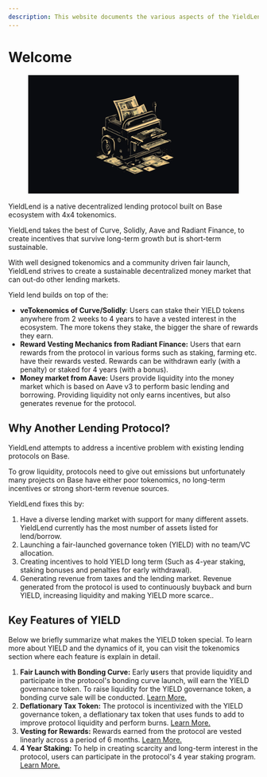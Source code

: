 ```yaml
---
description: This website documents the various aspects of the YieldLend protocol.
---
```


# Welcome

<figure><img src=".gitbook/assets/image (1).png" alt=""><figcaption></figcaption></figure>

YieldLend is a native decentralized lending protocol built on Base ecosystem with 4x4 tokenomics.&#x20;

YieldLend takes the best of Curve, Solidly, Aave and Radiant Finance, to create incentives that survive long-term growth but is short-term sustainable.

With well designed tokenomics and a community driven fair launch, YieldLend strives to create a sustainable decentralized money market that can out-do other lending markets.

Yield lend builds on top of the:

* **veTokenomics of Curve/Solidly**: Users can stake their YIELD tokens anywhere from 2 weeks to 4 years to have a vested interest in the ecosystem. The more tokens they stake, the bigger the share of rewards they earn.
* **Reward Vesting Mechanics from Radiant Finance:** Users that earn rewards from the protocol in various forms such as staking, farming etc. have their rewards vested. Rewards can be withdrawn early (with a penalty) or staked for 4 years (with a bonus).
* **Money market from Aave:** Users provide liquidity into the money market which is based on Aave v3 to perform basic lending and borrowing. Providing liquidity not only earns incentives, but also generates revenue for the protocol.

## Why Another Lending Protocol?

YieldLend attempts to address a incentive problem with existing lending protocols on Base.

To grow liquidity, protocols need to give out emissions but unfortunately many projects on Base have either poor tokenomics, no long-term incentives or strong short-term revenue sources.

YieldLend fixes this by:

1. Have a diverse lending market with support for many different assets. YieldLend currently has the most number of assets listed for lend/borrow.
2. Launching a fair-launched governance token (YIELD) with no team/VC allocation.
3. Creating incentives to hold YIELD long term (Such as 4-year staking, staking bonuses and penalties for early withdrawal).
4. Generating revenue from taxes and the lending market. Revenue generated from the protocol is used to continuously buyback and burn YIELD, increasing liquidity and making YIELD more scarce..

## Key Features of YIELD

Below we briefly summarize what makes the YIELD token special. To learn more about YIELD and the dynamics of it, you can visit the tokenomics section where each feature is explain in detail.

1. **Fair Launch with Bonding Curve:** Early **u**sers that provide liquidity and participate in the protocol's bonding curve launch, will earn the YIELD governance token. To raise liquidity for the YIELD governance token, a bonding curve sale will be conducted. [Learn More.](tokenomics/bonding-curve-sale.md)
2. **Deflationary Tax Token:** The protocol is incentivized with the YIELD governance token, a deflationary tax token that uses funds to add to improve protocol liquidity and perform burns. [Learn More.](tokenomics/taxes-and-fees.md)
3. **Vesting for Rewards:** Rewards earned from the protocol are vested linearly across a period of 6 months. [Learn More.](tokenomics/vesting.md)
4. **4 Year Staking:** To help in creating scarcity and long-term interest in the protocol, users can participate in the protocol's 4 year staking program. [Learn More.](tokenomics/vetokenomics.md)
